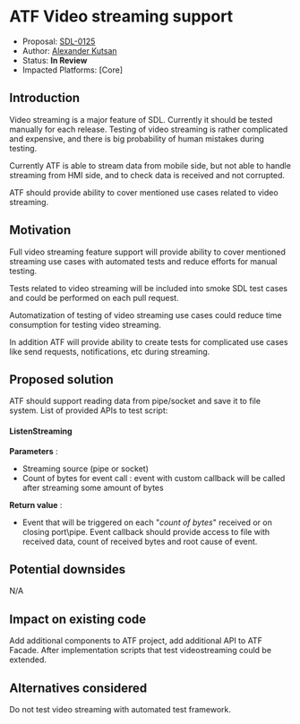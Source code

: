 # ATF Video streaming support

* Proposal: [SDL-0125](0125-atf-videostreaming-full-support.md)
* Author: [Alexander Kutsan](https://github.com/LuxoftAKutsan)
* Status: **In Review**
* Impacted Platforms: [Core]

## Introduction

Video streaming is a major feature of SDL. 
Currently it should be tested manually for each release. 
Testing of video streaming is rather complicated and expensive, and there is big probability of human mistakes during testing.

Currently ATF is able to stream data from mobile side, but not able to handle streaming from HMI side, and to check data is received and not corrupted.

ATF should provide ability to cover mentioned use cases related to video streaming. 

## Motivation

Full video streaming feature support will provide ability to cover mentioned streaming use cases with automated tests and reduce efforts for manual testing.

Tests related to video streaming will be included into smoke SDL test cases and could be performed on each pull request.

Automatization of testing of video streaming use cases could reduce time consumption for testing video streaming.

In addition ATF will provide ability to create tests for complicated use cases like send requests, notifications, etc during streaming. 

## Proposed solution

ATF should support reading data from pipe/socket and save it to file system.
List of provided APIs to test script:

#### ListenStreaming

**Parameters** : 
 - Streaming source (pipe or socket)
 - Count of bytes for event call : event with custom callback will be called after streaming some amount of bytes

**Return value** :
 - Event that will be triggered on each "*count of bytes*" received or on closing port\pipe. 
   Event callback should provide access to file with received data, count of received bytes and root cause of event. 


## Potential downsides

N/A

## Impact on existing code

Add additional components to ATF project, add additional API to ATF Facade. 
After implementation scripts that test videostreaming could be extended. 

## Alternatives considered

Do not test video streaming with automated test framework.
